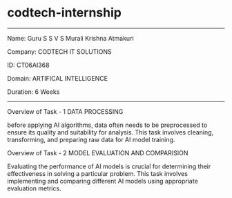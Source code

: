 # codtech-internship

*****************************************************
Name: Guru S S V S Murali Krishna Atmakuri

Company: CODTECH IT SOLUTIONS

ID: CT06AI368

Domain: ARTIFICAL INTELLIGENCE

Duration: 6 Weeks
*****************************************************

Overview of Task - 1
DATA PROCESSING

before applying AI algorithms, data often needs to be preprocessed to
ensure its quality and suitability for analysis. This task involves cleaning,
transforming, and preparing raw data for AI model training.

Overview of Task - 2
MODEL EVALUATION AND COMPARISION

Evaluating the performance of AI models is crucial for determining
their effectiveness in solving a particular problem. This task
involves implementing and comparing different AI models using
appropriate evaluation metrics.
